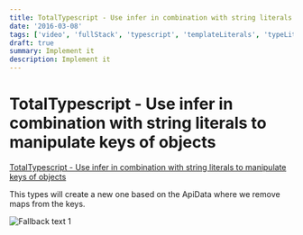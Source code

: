 ```yaml
---
title: TotalTypescript - Use infer in combination with string literals to manipulate keys of objects
date: '2016-03-08'
tags: ['video', 'fullStack', 'typescript', 'templateLiterals', 'typeLiterals', 'infer', 'read', 'withResume']
draft: true
summary: Implement it
description: Implement it
---
```


# TotalTypescript - Use infer in combination with string literals to manipulate keys of objects


[TotalTypescript - Use infer in combination with string literals to manipulate keys of objects](https://www.totaltypescript.com/tips/use-infer-in-combination-with-string-literals-to-manipulate-keys-of-objects)


This types will create a new one based on the ApiData where we remove maps from the keys.

![Fallback text 1](/static/assets/pasted-image-20221013205558.png)


